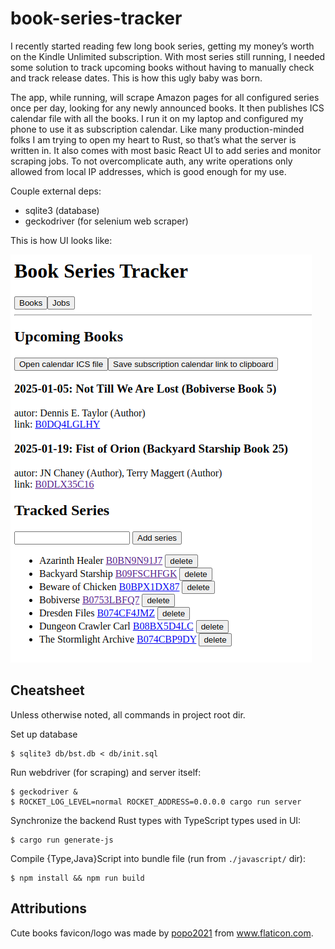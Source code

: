 # book-series-tracker

I recently started reading few long book series, getting my money’s worth on the Kindle Unlimited subscription. With most series still running, I needed some solution to track upcoming books without having to manually check and track release dates. This is how this ugly baby was born.

The app, while running, will scrape Amazon pages for all configured series once per day, looking for any newly announced books. It then publishes ICS calendar file with all the books. I run it on my laptop and configured my phone to use it as subscription calendar. Like many production-minded folks I am trying to open my heart to Rust, so that’s what the server is written in. It also comes with most basic React UI to add series and monitor scraping jobs. To not overcomplicate auth, any write operations only allowed from local IP addresses, which is good enough for my use.

Couple external deps:
- sqlite3 (database)
- geckodriver (for selenium web scraper)

This is how UI looks like:

![UI screenshot](./screenshot.png)

## Cheatsheet

Unless otherwise noted, all commands in project root dir.

Set up database
```
$ sqlite3 db/bst.db < db/init.sql
```

Run webdriver (for scraping) and server itself:
```
$ geckodriver &
$ ROCKET_LOG_LEVEL=normal ROCKET_ADDRESS=0.0.0.0 cargo run server
```

Synchronize the backend Rust types with TypeScript types used in UI:
```
$ cargo run generate-js
```

Compile  {Type,Java}Script into bundle file (run from `./javascript/` dir):
```
$ npm install && npm run build
```
## Attributions

Cute books favicon/logo was made by <a href="https://www.flaticon.com/authors/popo2021">popo2021</a> from <a href="https://www.flaticon.com/">www.flaticon.com</a>.
